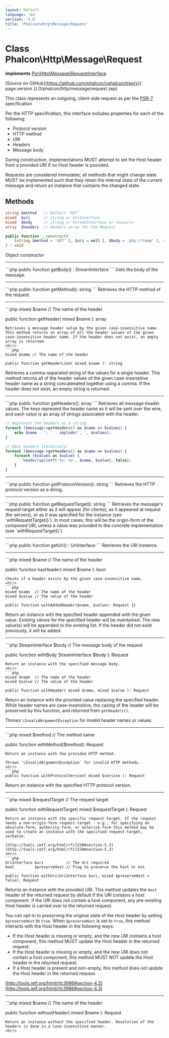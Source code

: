 ```yaml
---
layout: default
language: 'en'
version: '4.0'
title: 'Phalcon\Http\Message\Request'
---
```

# Class **Phalcon\Http\Message\Request**

**implements** [Psr\Http\Message\RequestInterface](https://www.php-fig.org/psr/psr-7)

[Source on GitHub](https://github.com/phalcon/cphalcon/tree/v{{ page.version }}.0/phalcon/http/message/request.zep)

This class represents an outgoing, client-side request as per the [PSR-7](https://www.php-fig.org/psr/psr-7) specification

Per the HTTP specification, this interface includes properties for each of the following:

- Protocol version
- HTTP method
- URI
- Headers
- Message body

During construction, implementations MUST attempt to set the Host header from a provided URI if no Host header is provided.

Requests are considered immutable; all methods that might change state MUST be implemented such that they retain the internal state of the current message and return an instance that contains the changed state.

## Methods

```php
string $method   // Default "GET"
mixed  $uri      // string or UriInterface
mixed  $body     // string or StreamInterface or resource
array  $headers  // Headers array for the Request

public function __construct( 
    [string $method = 'GET' [, $uri = null [, $body = 'php://temp' [, array $headers = []]]]]
) : void
```
Object constructor
<hr/>
```php
public function getBody() : StreamInterface
```
Gets the body of the message.
<hr/>
```php
public function getMethod(): string
```
Retrieves the HTTP method of the request.
<hr/>
```php
mixed $name // The name of the header

public function getHeader( mixed $name ): array
```
Retrieves a message header value by the given case-insensitive name. This method returns an array of all the header values of the given case-insensitive header name. If the header does not exist, an empty array is returned.
<hr/>
```php
mixed $name // The name of the header

public function getHeaderLine( mixed $name ): string
```
Retrieves a comma-separated string of the values for a single header. This method returns all of the header values of the given case-insensitive header name as a string concatenated together using a comma. If the header does not exist, an empty string is returned.
<hr/>
```php
public function getHeaders(): array
```
Retrieves all message header values. The keys represent the header name as it will be sent over the wire, and each value is an array of strings associated with the header.

```php
// Represent the headers as a string
foreach ($message->getHeaders() as $name => $values) {
    echo $name . ': ' . implode(', ', $values);
}

// Emit headers iteratively:
foreach ($message->getHeaders() as $name => $values) {
    foreach ($values as $value) {
        header(sprintf('%s: %s', $name, $value), false);
    }
}
```
<hr/>
```php
public function getProtocolVersion(): string
```
Retrieves the HTTP protocol version as a string.
<hr/>
```php
public function getRequestTarget(): string
```
 Retrieves the message's request target either as it will appear (for clients), as it appeared at request (for servers), or as it was specified for the instance (see `withRequestTarget()`). In most cases, this will be the origin-form of the composed URI, unless a value was provided to the concrete implementation (see `withRequestTarget()`).
<hr/>
```php
public function getUri() : UriInterface
```
Retrieves the URI instance.
<hr/>
```php
mixed $name // The name of the header

public function hasHeader( mixed $name ): bool
```
Checks if a header exists by the given case-insensitive name.
<hr/>
```php
mixed $name  // The name of the header
mixed $value // The value of the header

public function withAddedHeader($name, $value): Request {}
```
Return an instance with the specified header appended with the given value. Existing values for the specified header will be maintained. The new value(s) will be appended to the existing list. If the header did not exist previously, it will be added.
<hr/>
```php
StreamInterface $body // The message body of the request

public function withBody StreamInterface $body ): Request
```
Return an instance with the specified message body.
<hr/>
```php
mixed $name  // The name of the header
mixed $value // The value of the header

public function withHeader( mixed $name, mixed $value ): Request
```
Return an instance with the provided value replacing the specified header. While header names are case-insensitive, the casing of the header will be preserved by this function, and returned from `getHeaders()`.

Throws `\InvalidArgumentException` for invalid header names or values.
<hr/>
```php
mixed $method // The method name

public function withMethod($method): Request
```
Return an instance with the provided HTTP method. 

Throws `\InvalidArgumentException` for invalid HTTP methods.
<hr/>
```php
public function withProtocolVersion( mixed $version ): Request
```
Return an instance with the specified HTTP protocol version.
<hr/>
```php
mixed $requestTarget // The request target

public function withRequestTarget( mixed $requestTarget ): Request
```
Return an instance with the specific request-target. If the request needs a non-origin-form request-target - e.g., for specifying an absolute-form, authority-form, or asterisk-form this method may be used to create an instance with the specified request-target, verbatim.

[http://tools.ietf.org/html/rfc7230#section-5.3](http://tools.ietf.org/html/rfc7230#section-5.3)
<hr/>
```php
UriInterface $uri          // The Uri required
bool         $preserveHost // Flag to preserve the host or not

public function withUri(UriInterface $uri, mixed $preserveHost = false): Request
```
Returns an instance with the provided URI. This method updates the `Host` header of the returned request by default if the URI contains a host component. If the URI does not
contain a host component, any pre-existing Host header is carried over to the returned request.

You can opt-in to preserving the original state of the Host header by setting `$preserveHost` to `true`. When `$preserveHost` is set to `true`, this method interacts with the Host header in the following ways:

- If the Host header is missing or empty, and the new URI contains a host component, this method MUST update the Host header in the returned request.
- If the Host header is missing or empty, and the new URI does not contain a host component, this method MUST NOT update the Host header in the returned request.
- If a Host header is present and non-empty, this method does not update the Host header in the returned request.

[http://tools.ietf.org/html/rfc3986#section-4.3](http://tools.ietf.org/html/rfc3986#section-4.3)
<hr/>
```php
mixed $name  // The name of the header

public function withoutHeader( mixed $name ): Request
```
Return an instance without the specified header. Resolution of the headers is done in a case-insensitive manner.
<hr/>
